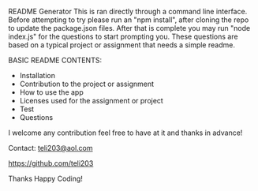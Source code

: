 README Generator
This is ran directly through a command line interface. Before attempting to try please run an "npm install", after cloning the repo to update the package.json files. After that is complete you may run "node index.js" for the questions to start prompting you. These questions are based on a typical project or assignment that needs a simple readme.


BASIC README CONTENTS:
* Installation
* Contribution to the project or assignment
* How to use the app
* Licenses used for the assignment or project
* Test
* Questions  

I welcome any contribution feel free to have at it and thanks in advance!

Contact:
teli203@aol.com

https://github.com/teli203


Thanks Happy Coding!